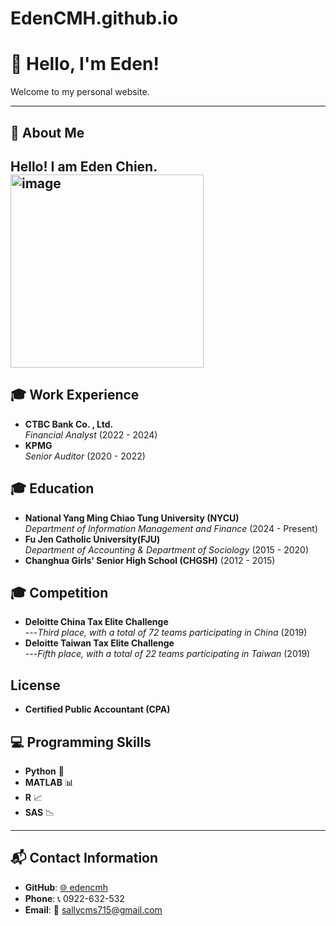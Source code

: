 # EdenCMH.github.io
# 👋 Hello, I'm Eden!
Welcome to my personal website.






---

## 📌 About Me  
Hello! I am **Eden Chien**.  
<img width="309" alt="image" src="https://github.com/user-attachments/assets/c218196a-17f7-4d06-8765-daa8d20c9b0b" />
---
## 🎓 Work Experience 
- **CTBC Bank Co. , Ltd.**  
  *Financial Analyst* (2022 - 2024)  
- **KPMG**  
  *Senior Auditor* (2020 - 2022)  


## 🎓 Education  
- **National Yang Ming Chiao Tung University (NYCU)**  
  *Department of Information Management and Finance* (2024 - Present)  
- **Fu Jen Catholic University(FJU)**  
  *Department of Accounting & Department of Sociology* (2015 - 2020)  
- **Changhua Girls' Senior High School (CHGSH)** (2012 - 2015)  


## 🎓 Competition  
- **Deloitte China Tax Elite Challenge**  
---*Third place, with a total of 72 teams participating in China* (2019)
- **Deloitte Taiwan Tax Elite Challenge**  
---*Fifth place, with a total of 22 teams participating in Taiwan* (2019)

## License
- **Certified Public Accountant (CPA)**  
  

## 💻 Programming Skills  
- **Python** 🐍  
- **MATLAB** 📊  
- **R** 📈  
- **SAS** 📉  

---

## 📬 Contact Information  
- **GitHub**: [🌐 edencmh](https://github.com/edencmh)  
- **Phone**: 📞 0922-632-532  
- **Email**: 📧 [sallycms715@gmail.com](mailto:sallycms715@gmail.com)  
